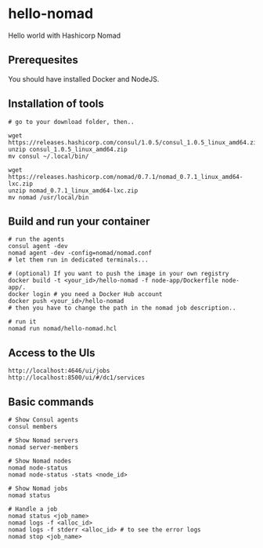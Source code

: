 # hello-nomad

Hello world with Hashicorp Nomad


## Prerequesites
You should have installed Docker and NodeJS.

## Installation of tools
```
# go to your download folder, then..

wget https://releases.hashicorp.com/consul/1.0.5/consul_1.0.5_linux_amd64.zip
unzip consul_1.0.5_linux_amd64.zip
mv consul ~/.local/bin/

wget https://releases.hashicorp.com/nomad/0.7.1/nomad_0.7.1_linux_amd64-lxc.zip
unzip nomad_0.7.1_linux_amd64-lxc.zip
mv nomad /usr/local/bin
```

## Build and run your container
```
# run the agents
consul agent -dev 
nomad agent -dev -config=nomad/nomad.conf
# let them run in dedicated terminals...

# (optional) If you want to push the image in your own registry
docker build -t <your_id>/hello-nomad -f node-app/Dockerfile node-app/.
docker login # you need a Docker Hub account
docker push <your_id>/hello-nomad
# then you have to change the path in the nomad job description..

# run it
nomad run nomad/hello-nomad.hcl
```

## Access to the UIs
```
http://localhost:4646/ui/jobs
http://localhost:8500/ui/#/dc1/services
```

## Basic commands
```
# Show Consul agents
consul members

# Show Nomad servers
nomad server-members

# Show Nomad nodes
nomad node-status
nomad node-status -stats <node_id>

# Show Nomad jobs
nomad status

# Handle a job
nomad status <job_name>
nomad logs -f <alloc_id>
nomad logs -f stderr <alloc_id> # to see the error logs
nomad stop <job_name>
```
